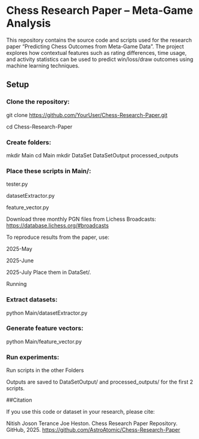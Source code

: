 # Chess Research Paper – Meta-Game Analysis

This repository contains the source code and scripts used for the research paper “Predicting Chess Outcomes from Meta-Game Data”. The project explores how contextual features such as rating differences, time usage, and activity statistics can be used to predict win/loss/draw outcomes using machine learning techniques.


## Setup

### Clone the repository:
git clone https://github.com/YourUser/Chess-Research-Paper.git

cd Chess-Research-Paper

### Create folders:
mkdir Main 
cd Main
mkdir DataSet DataSetOutput processed_outputs

### Place these scripts in Main/:

tester.py

datasetExtractor.py

feature_vector.py

Download three monthly PGN files from Lichess Broadcasts: https://database.lichess.org/#broadcasts

To reproduce results from the paper, use:

2025-May

2025-June

2025-July
Place them in DataSet/.

Running

### Extract datasets:
python Main/datasetExtractor.py

### Generate feature vectors:
python Main/feature_vector.py

### Run experiments:
Run scripts in the other Folders

Outputs are saved to DataSetOutput/ and processed_outputs/ for the first 2 scripts.

##Citation

If you use this code or dataset in your research, please cite:

Nitish Joson Terance Joe Heston. Chess Research Paper Repository. GitHub, 2025.
https://github.com/AstroAtomic/Chess-Research-Paper

